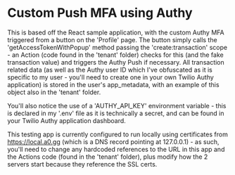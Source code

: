 # Custom Push MFA using Authy
This is based off the React sample application, with the custom Authy MFA triggered from a button on the 'Profile' page. The button simply calls the 'getAccessTokenWithPopup' method passing the 'create:transaction' scope - an Action (code found in the 'tenant' folder) checks for this (and the fake transaction value) and triggers the Authy Push if necessary. All transaction related data (as well as the Authy user ID which I've obfuscated as it is specific to my user - you'll need to create one in your own Twilio Authy application) is stored in the user's app_metadata, with an example of this object also in the 'tenant' folder.

You'll also notice the use of a 'AUTHY_API_KEY' environment variable - this is declared in my '.env' file as it is technically a secret, and can be found in your Twilio Authy application dashboard.

This testing app is currently configured to run locally using certificates from https://local.a0.gg (which is a DNS record pointing at 127.0.0.1) - as such, you'll need to change any hardcoded references to the URL in this app and the Actions code (found in the 'tenant' folder), plus modify how the 2 servers start because they reference the SSL certs.